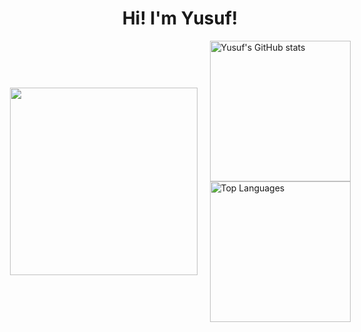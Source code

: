 ﻿<h1 align="center">Hi! I'm Yusuf!</h1>

<div style="display: flex; align-items: center; justify-content: center;">
  <div style="margin-right:20px;">
    <img width="300px" src="https://media0.giphy.com/media/v1.Y2lkPTc5MGI3NjExeGt6cnBocWtiaW12M2ZxNDBoMzZzODJpcGpvdHB6MHhjNjhuZm1mMSZlcD12MV9pbnRlcm5hbF9naWZfYnlfaWQmY3Q9Zw/bGgsc5mWoryfgKBx1u/giphy.webp">
  </div>

  <div>
    <img src="https://github-readme-stats.vercel.app/api?username=yusufriduan&show_icons=true&theme=radical" alt="Yusuf's GitHub stats" width="225" />
    <img src="https://github-readme-stats.vercel.app/api/top-langs/?username=yusufriduan&layout=compact&theme=radical" alt="Top Languages" width="225" />
  </div>
</div>
